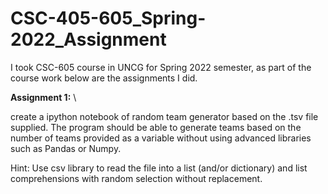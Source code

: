 # CSC-405-605_Spring-2022_Assignment

I took CSC-605 course in UNCG for Spring 2022 semester, as part of the course work below are the assignments I did.

**Assignment 1:** \

create a ipython notebook of random team generator based on the .tsv file supplied. 
The program should be able to generate teams based on the number of teams provided as a variable without using advanced libraries such as Pandas or Numpy.

Hint: Use csv library to read the file into a list (and/or dictionary) and list comprehensions with random selection without replacement.
